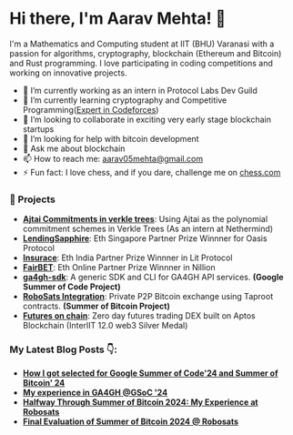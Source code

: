 # Hi there, I'm Aarav Mehta! 👋

I'm a Mathematics and Computing student at IIT (BHU) Varanasi with a passion for algorithms, cryptography, blockchain (Ethereum and Bitcoin) and Rust programming. I love participating in coding competitions and working on innovative projects. <br>
- 🔭 I’m currently working as an intern in Protocol Labs Dev Guild
- 🌱 I’m currently learning cryptography and Competitive Programming([Expert in Codeforces](https://codeforces.com/profile/aaravm))
- 👯 I’m looking to collaborate in exciting very early stage blockchain startups
- 🤔 I’m looking for help with bitcoin development
- 💬 Ask me about blockchain
- 📫 How to reach me: aarav05mehta@gmail.com
- ⚡ Fun fact: I love chess, and if you dare, challenge me on [chess.com](https://www.chess.com/member/aaravm)

### 🚀 Projects

- **[Ajtai Commitments in verkle trees](https://github.com/aaravm/ajtai)**: Using Ajtai as the polynomial commitment schemes in Verkle Trees (As an intern at Nethermind)
- **[LendingSapphire](https://ethglobal.com/showcase/lendingsapphire-jrbsc)**:  Eth Singapore Partner Prize Winnner for Oasis Protocol
- **[Insurace](https://github.com/asmit27rai/insurance)**: Eth India Partner Prize Winnner in Lit Protocol
- **[FairBET](https://ethglobal.com/showcase/fairbet-ejims)**: Eth Online Partner Prize Winnner in Nillion
- **[ga4gh-sdk](https://github.com/elixir-cloud-aai/ga4gh-sdk)**: A generic SDK and CLI for GA4GH API services. **(Google Summer of Code Project)**
- **[RoboSats Integration](https://github.com/RoboSats/taptrade-core)**: Private P2P Bitcoin exchange using Taproot contracts. **(Summer of Bitcoin Project)**
- **[Futures on chain](https://github.com/ankur12-1610/futures0xC)**: Zero day futures trading DEX built on Aptos Blockchain (InterIIT 12.0 web3 Silver Medal)


### My Latest Blog Posts 👇:
- **[How I got selected for Google Summer of Code'24 and Summer of Bitcoin' 24](https://aaravmehta.hashnode.dev/how-i-got-selected-for-google-summer-of-code24-and-summer-of-bitcoin-24)**
- **[My experience in GA4GH @GSoC '24](https://aaravmehta.hashnode.dev/my-experience-in-ga4gh-gsoc-24)**
- **[Halfway Through Summer of Bitcoin 2024: My Experience at Robosats](https://aaravmehta.hashnode.dev/halfway-through-summer-of-bitcoin-2024)**
- **[Final Evaluation of Summer of Bitcoin 2024 @ Robosats](https://aaravmehta.hashnode.dev/final-evaluation-of-summer-of-bitcoin-2024-robosats)**
  
